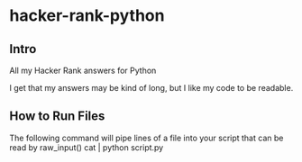 # hacker-rank-python
## Intro
All my Hacker Rank answers for Python

I get that my answers may be kind of long, but I like my code to be readable.  

## How to Run Files
The following command will pipe lines of a file into your script that can be read by raw_input()
cat <path-to-file> | python script.py
